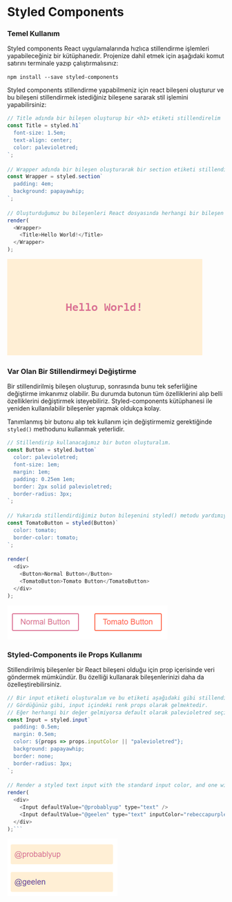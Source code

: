 # Styled Components

### Temel Kullanım

Styled components React uygulamalarında hızlıca stillendirme işlemleri yapabileceğiniz bir kütüphanedir.
Projenize dahil etmek için aşağıdaki komut satırını terminale yazıp çalıştırmalısınız:

`npm install --save styled-components`

Styled components stillendirme yapabilmeniz için react bileşeni oluşturur ve bu bileşeni stillendirmek istediğiniz bileşene sararak stil işlemini yapabilirsiniz:

```javascript
// Title adında bir bileşen oluşturup bir <h1> etiketi stillendirelim
const Title = styled.h1`
  font-size: 1.5em;
  text-align: center;
  color: palevioletred;
`;

// Wrapper adında bir bileşen oluşturarak bir section etiketi stillendirelim
const Wrapper = styled.section`
  padding: 4em;
  background: papayawhip;
`;

// Oluşturduğumuz bu bileşenleri React dosyasında herhangi bir bileşen gibi kullanabiliriz.
render(
  <Wrapper>
    <Title>Hello World!</Title>
  </Wrapper>
);
```

![styled-header](/styled-component.png)

### Var Olan Bir Stillendirmeyi Değiştirme

Bir stillendirilmiş bileşen oluşturup, sonrasında bunu tek seferliğine değiştirme imkanımız olabilir. Bu durumda butonun tüm özelliklerini alıp belli özelliklerini değiştirmek isteyebiliriz. Styled-components kütüphanesi ile yeniden kullanılabilir bileşenler yapmak oldukça kolay.

Tanımlanmış bir butonu alıp tek kullanım için değiştirmemiz gerektiğinde `styled()` methodunu kullanmak yeterlidir.

```javascript
// Stillendirip kullanacağımız bir buton oluşturalım.
const Button = styled.button`
  color: palevioletred;
  font-size: 1em;
  margin: 1em;
  padding: 0.25em 1em;
  border: 2px solid palevioletred;
  border-radius: 3px;
`;

// Yukarıda stillendirdiğimiz buton bileşenini styled() metodu yardımıyla aşağıdaki gibi değiştirelim
const TomatoButton = styled(Button)`
  color: tomato;
  border-color: tomato;
`;

render(
  <div>
    <Button>Normal Button</Button>
    <TomatoButton>Tomato Button</TomatoButton>
  </div>
);
```

![styled-header](/styled-buttons.png)

### Styled-Components ile Props Kullanımı

Stillendirilmiş bileşenler bir React bileşeni olduğu için prop içerisinde veri göndermek mümkündür. Bu özelliği kullanarak bileşenlerinizi daha da özelleştirebilirsiniz.

````javascript
// Bir input etiketi oluşturalım ve bu etiketi aşağıdaki gibi stillendirelim.
// Gördüğünüz gibi, input içindeki renk props olarak gelmektedir.
// Eğer herhangi bir değer gelmiyorsa default olarak palevioletred seçilmiştir.
const Input = styled.input`
  padding: 0.5em;
  margin: 0.5em;
  color: ${props => props.inputColor || "palevioletred"};
  background: papayawhip;
  border: none;
  border-radius: 3px;
`;

// Render a styled text input with the standard input color, and one with a custom input color
render(
  <div>
    <Input defaultValue="@probablyup" type="text" />
    <Input defaultValue="@geelen" type="text" inputColor="rebeccapurple" />
  </div>
);```
````

![passed-props](/passed-props.PNG)
